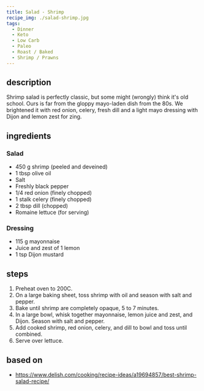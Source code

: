 ```yaml
---
title: Salad - Shrimp
recipe_img: ./salad-shrimp.jpg
tags:
  - Dinner
  - Keto
  - Low Carb
  - Paleo
  - Roast / Baked
  - Shrimp / Prawns
---
```


## description

Shrimp salad is perfectly classic, but some might (wrongly) think it's old school. Ours is far from the gloppy mayo-laden dish from the 80s. We brightened it with red onion, celery, fresh dill and a light mayo dressing with Dijon and lemon zest for zing.

## ingredients

### Salad

- 450 g shrimp (peeled and deveined)
- 1 tbsp olive oil
- Salt
- Freshly black pepper
- 1/4 red onion (finely chopped)
- 1 stalk celery (finely chopped)
- 2 tbsp dill (chopped)
- Romaine lettuce (for serving)

### Dressing

- 115 g mayonnaise
- Juice and zest of 1 lemon
- 1 tsp Dijon mustard

## steps

1. Preheat oven to 200C.
2. On a large baking sheet, toss shrimp with oil and season with salt and pepper.
3. Bake until shrimp are completely opaque, 5 to 7 minutes.
4. In a large bowl, whisk together mayonnaise, lemon juice and zest, and Dijon. Season with salt and pepper.
5. Add cooked shrimp, red onion, celery, and dill to bowl and toss until combined.
6. Serve over lettuce.

## based on

- https://www.delish.com/cooking/recipe-ideas/a19694857/best-shrimp-salad-recipe/
